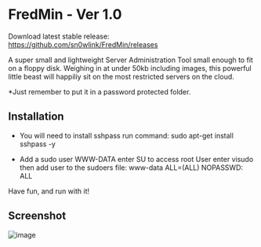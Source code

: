 # FredMin - Ver 1.0

Download latest stable release:
https://github.com/sn0wlink/FredMin/releases

A super small and lightweight Server Administration Tool small enough to fit on a floppy disk.
Weighing in at under 50kb including images, this powerful little beast will happiliy sit on the most restricted servers on the cloud.

*Just remember to put it in a password protected folder.

## Installation
- You will need to install sshpass
run command: sudo apt-get install sshpass -y

- Add a sudo user WWW-DATA
enter SU to access root User
enter visudo
then add user to the sudoers file:
www-data ALL=(ALL) NOPASSWD: ALL

Have fun, and run with it!

## Screenshot

![image](https://raw.githubusercontent.com/sn0wlink/FredMin/master/screenshot.png)
